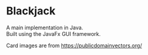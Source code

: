 # Blackjack

A main implementation in Java.  
Built using the JavaFx GUI framework.

Card images are from https://publicdomainvectors.org/
